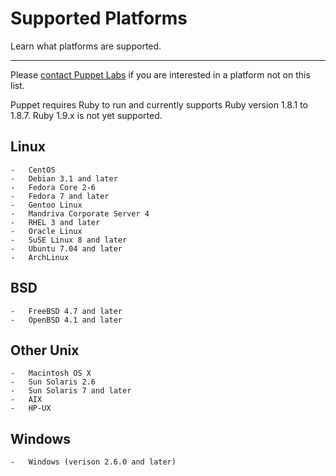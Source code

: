 Supported Platforms
===================

Learn what platforms are supported.

* * * 

Please [contact Puppet Labs](http://puppetlabs.com/contact/) if you are interested in a platform
not on this list.

Puppet requires Ruby to run and currently supports Ruby version 1.8.1 to 1.8.7.  Ruby 1.9.x is not yet supported.

Linux
-----

    -   CentOS 
    -   Debian 3.1 and later
    -   Fedora Core 2-6
    -   Fedora 7 and later
    -   Gentoo Linux
    -   Mandriva Corporate Server 4
    -   RHEL 3 and later
    -   Oracle Linux
    -   SuSE Linux 8 and later
    -   Ubuntu 7.04 and later    
    -   ArchLinux

BSD
---
    -   FreeBSD 4.7 and later
    -   OpenBSD 4.1 and later

Other Unix
----------
    -   Macintosh OS X
    -   Sun Solaris 2.6
    -   Sun Solaris 7 and later
    -   AIX
    -   HP-UX

Windows
-------
    -   Windows (verison 2.6.0 and later)
